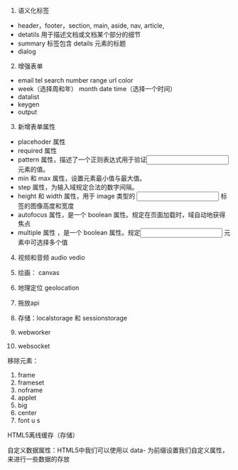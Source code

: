 1. 语义化标签
  - header，footer，section, main, aside, nav, article,
  - detatils 用于描述文档或文档某个部分的细节
  - summary 标签包含 details 元素的标题
  - dialog

2. 增强表单
  - email tel search number range url color
  - week（选择周和年） month date time（选择一个时间）
  - datalist
  - keygen
  - output

3. 新增表单属性
  - placehoder 属性
  - required 属性
  - pattern 属性，描述了一个正则表达式用于验证<input> 元素的值。
  - min 和 max 属性，设置元素最小值与最大值。
  - step 属性，为输入域规定合法的数字间隔。
  - height 和 width 属性，用于 image 类型的 <input> 标签的图像高度和宽度
  - autofocus 属性，是一个 boolean 属性。规定在页面加载时，域自动地获得焦点
  - multiple 属性 ，是一个 boolean 属性。规定<input> 元素中可选择多个值

4. 视频和音频 audio vedio
5. 绘画： canvas
6. 地理定位 geolocation 
7. 拖放api
  
8. 存储：localstorage 和 sessionstorage
9.  webworker 
10. websocket

移除元素：
1. frame
2. frameset 
3. noframe
4. applet
5. big 
6. center
7. font u s

HTML5离线缓存（存储）

自定义数据属性：HTML5中我们可以使用以 data- 为前缀设置我们自定义属性，来进行一些数据的存放